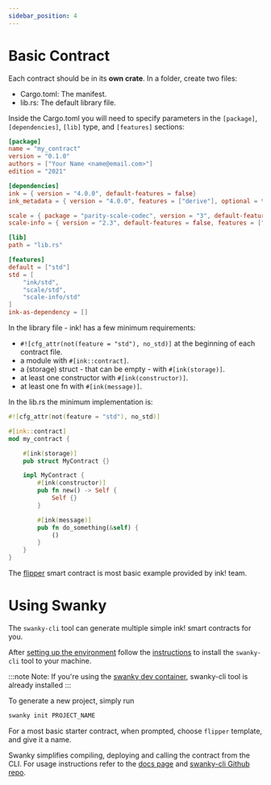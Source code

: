 ```yaml
---
sidebar_position: 4
---
```


# Basic Contract

Each contract should be in its **own crate**. In a folder, create two files:

- Cargo.toml: The manifest.
- lib.rs: The default library file.

Inside the Cargo.toml you will need to specify parameters in the `[package]`, `[dependencies]`, `[lib]` type, and `[features]` sections:

```toml
[package]
name = "my_contract"
version = "0.1.0"
authors = ["Your Name <name@email.com>"]
edition = "2021"

[dependencies]
ink = { version = "4.0.0", default-features = false}
ink_metadata = { version = "4.0.0", features = ["derive"], optional = true }

scale = { package = "parity-scale-codec", version = "3", default-features = false, features = ["derive"] }
scale-info = { version = "2.3", default-features = false, features = ["derive"], optional = true }

[lib]
path = "lib.rs"

[features]
default = ["std"]
std = [
    "ink/std",
    "scale/std",
    "scale-info/std"
]
ink-as-dependency = []
```

In the library file - ink! has a few minimum requirements:

- `#![cfg_attr(not(feature = "std"), no_std)]` at the beginning of each contract file.
- a module with `#[ink::contract]`.
- a (storage) struct - that can be empty - with `#[ink(storage)]`.
- at least one constructor with `#[ink(constructor)]`.
- at least one fn with `#[ink(message)]`.

In the lib.rs the minimum implementation is:

```rust
#![cfg_attr(not(feature = "std"), no_std)]

#[ink::contract]
mod my_contract {

    #[ink(storage)]
    pub struct MyContract {}

    impl MyContract {
        #[ink(constructor)]
        pub fn new() -> Self {
            Self {}
        }

        #[ink(message)]
        pub fn do_something(&self) {
            ()
        }
    }
}
```

The [flipper](https://github.com/paritytech/ink/blob/master/examples/flipper/lib.rs) smart contract is most basic example provided by ink! team.

# Using Swanky

The `swanky-cli` tool can generate multiple simple ink! smart contracts for you.

After [setting up the environment](/docs/build/environment/ink_environment) follow the [instructions](/docs/build/wasm/swanky) to install the `swanky-cli` tool to your machine.

:::note
Note: If you're using the [swanky dev container](https://github.com/AstarNetwork/swanky-dev-container), swanky-cli tool is already installed
:::

To generate a new project, simply run

```bash
swanky init PROJECT_NAME
```

For a most basic starter contract, when prompted, choose `flipper` template, and give it a name.

Swanky simplifies compiling, deploying and calling the contract from the CLI. For usage instructions refer to the [docs page](./swanky.md) and [swanky-cli Github repo](https://github.com/AstarNetwork/swanky-cli/tree/master/packages/cli).
